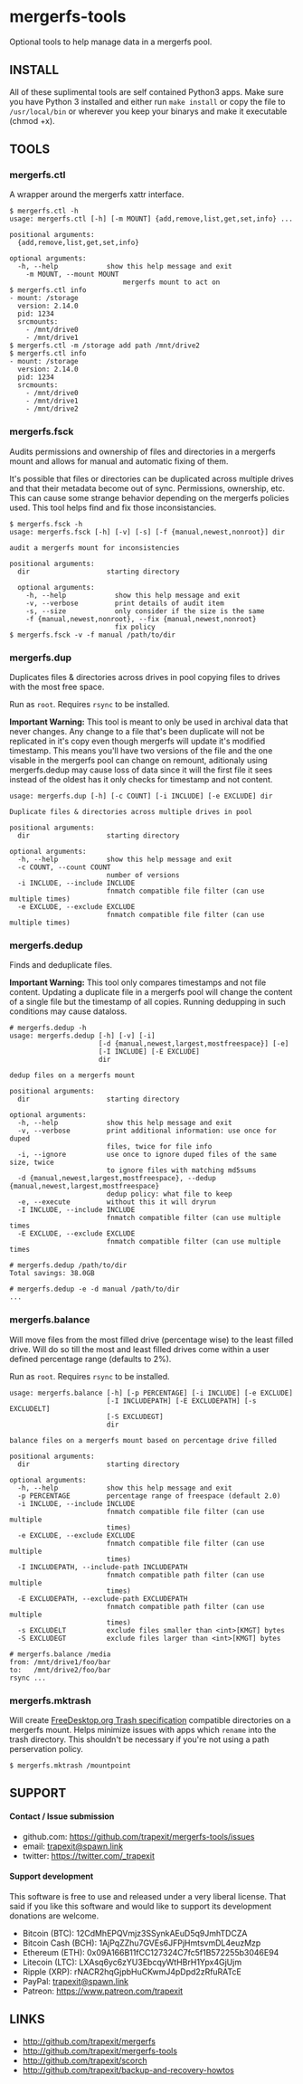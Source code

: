 # mergerfs-tools

Optional tools to help manage data in a mergerfs pool.

## INSTALL

All of these suplimental tools are self contained Python3 apps. Make sure you have Python 3 installed and either run `make install` or copy the file to `/usr/local/bin` or wherever you keep your binarys and make it executable (chmod +x).

## TOOLS
### mergerfs.ctl

A wrapper around the mergerfs xattr interface.

```
$ mergerfs.ctl -h
usage: mergerfs.ctl [-h] [-m MOUNT] {add,remove,list,get,set,info} ...

positional arguments:
  {add,remove,list,get,set,info}

optional arguments:
  -h, --help            show this help message and exit
    -m MOUNT, --mount MOUNT
                            mergerfs mount to act on
$ mergerfs.ctl info
- mount: /storage
  version: 2.14.0
  pid: 1234
  srcmounts:
    - /mnt/drive0
    - /mnt/drive1
$ mergerfs.ctl -m /storage add path /mnt/drive2
$ mergerfs.ctl info
- mount: /storage
  version: 2.14.0
  pid: 1234
  srcmounts:
    - /mnt/drive0
    - /mnt/drive1
    - /mnt/drive2
```

### mergerfs.fsck

Audits permissions and ownership of files and directories in a mergerfs mount and allows for manual and automatic fixing of them.

It's possible that files or directories can be duplicated across multiple drives and that their metadata become out of sync. Permissions, ownership, etc. This can cause some strange behavior depending on the mergerfs policies used. This tool helps find and fix those inconsistancies.

```
$ mergerfs.fsck -h
usage: mergerfs.fsck [-h] [-v] [-s] [-f {manual,newest,nonroot}] dir

audit a mergerfs mount for inconsistencies

positional arguments:
  dir                   starting directory

  optional arguments:
    -h, --help            show this help message and exit
    -v, --verbose         print details of audit item
    -s, --size            only consider if the size is the same
    -f {manual,newest,nonroot}, --fix {manual,newest,nonroot}
                          fix policy
$ mergerfs.fsck -v -f manual /path/to/dir
```

### mergerfs.dup

Duplicates files & directories across drives in pool copying files to drives with the most free space.

Run as `root`. Requires `rsync` to be installed.

**Important Warning:** This tool is meant to only be used in archival data that never changes. Any change to a file that's been duplicate will not be replicated in it's copy even though mergerfs will update it's modified timestamp. This means you'll have two versions of the file and the one visable in the mergerfs pool can change on remount, aditionaly using mergerfs.dedup may cause loss of data since it will the first file it sees instead of the oldest has it only checks for timestamp and not content.


```
usage: mergerfs.dup [-h] [-c COUNT] [-i INCLUDE] [-e EXCLUDE] dir

Duplicate files & directories across multiple drives in pool

positional arguments:
  dir                   starting directory

optional arguments:
  -h, --help            show this help message and exit
  -c COUNT, --count COUNT
                        number of versions
  -i INCLUDE, --include INCLUDE
                        fnmatch compatible file filter (can use multiple times)
  -e EXCLUDE, --exclude EXCLUDE
                        fnmatch compatible file filter (can use multiple times)
```


### mergerfs.dedup

Finds and deduplicate files.

**Important Warning:** This tool only compares timestamps and not file content. Updating a duplicate file in a mergerfs pool will change the content of a single file but the timestamp of all copies. Running dedupping in such conditions may cause dataloss.

```
# mergerfs.dedup -h
usage: mergerfs.dedup [-h] [-v] [-i]
                      [-d {manual,newest,largest,mostfreespace}] [-e]
                      [-I INCLUDE] [-E EXCLUDE]
                      dir

dedup files on a mergerfs mount

positional arguments:
  dir                   starting directory

optional arguments:
  -h, --help            show this help message and exit
  -v, --verbose         print additional information: use once for duped
                        files, twice for file info
  -i, --ignore          use once to ignore duped files of the same size, twice
                        to ignore files with matching md5sums
  -d {manual,newest,largest,mostfreespace}, --dedup {manual,newest,largest,mostfreespace}
                        dedup policy: what file to keep
  -e, --execute         without this it will dryrun
  -I INCLUDE, --include INCLUDE
                        fnmatch compatible filter (can use multiple times
  -E EXCLUDE, --exclude EXCLUDE
                        fnmatch compatible filter (can use multiple times

# mergerfs.dedup /path/to/dir
Total savings: 38.0GB

# mergerfs.dedup -e -d manual /path/to/dir
...
```


### mergerfs.balance

Will move files from the most filled drive (percentage wise) to the least filled drive. Will do so till the most and least filled drives come within a user defined percentage range (defaults to 2%).

Run as `root`. Requires `rsync` to be installed.

```
usage: mergerfs.balance [-h] [-p PERCENTAGE] [-i INCLUDE] [-e EXCLUDE]
                        [-I INCLUDEPATH] [-E EXCLUDEPATH] [-s EXCLUDELT]
                        [-S EXCLUDEGT]
                        dir

balance files on a mergerfs mount based on percentage drive filled

positional arguments:
  dir                   starting directory

optional arguments:
  -h, --help            show this help message and exit
  -p PERCENTAGE         percentage range of freespace (default 2.0)
  -i INCLUDE, --include INCLUDE
                        fnmatch compatible file filter (can use multiple
                        times)
  -e EXCLUDE, --exclude EXCLUDE
                        fnmatch compatible file filter (can use multiple
                        times)
  -I INCLUDEPATH, --include-path INCLUDEPATH
                        fnmatch compatible path filter (can use multiple
                        times)
  -E EXCLUDEPATH, --exclude-path EXCLUDEPATH
                        fnmatch compatible path filter (can use multiple
                        times)
  -s EXCLUDELT          exclude files smaller than <int>[KMGT] bytes
  -S EXCLUDEGT          exclude files larger than <int>[KMGT] bytes

# mergerfs.balance /media
from: /mnt/drive1/foo/bar
to:   /mnt/drive2/foo/bar
rsync ...
```

### mergerfs.mktrash

Will create [FreeDesktop.org Trash specification](https://specifications.freedesktop.org/trash-spec/trashspec-1.0.html) compatible directories on a mergerfs mount. Helps minimize issues with apps which `rename` into the trash directory. This shouldn't be necessary if you're not using a path perservation policy.

```
$ mergerfs.mktrash /mountpoint
```

## SUPPORT

#### Contact / Issue submission
* github.com: https://github.com/trapexit/mergerfs-tools/issues
* email: trapexit@spawn.link
* twitter: https://twitter.com/_trapexit

#### Support development

This software is free to use and released under a very liberal license. That said if you like this software and would like to support its development donations are welcome.

* Bitcoin (BTC): 12CdMhEPQVmjz3SSynkAEuD5q9JmhTDCZA
* Bitcoin Cash (BCH): 1AjPqZZhu7GVEs6JFPjHmtsvmDL4euzMzp
* Ethereum (ETH): 0x09A166B11fCC127324C7fc5f1B572255b3046E94
* Litecoin (LTC): LXAsq6yc6zYU3EbcqyWtHBrH1Ypx4GjUjm
* Ripple (XRP): rNACR2hqGjpbHuCKwmJ4pDpd2zRfuRATcE
* PayPal: trapexit@spawn.link
* Patreon: https://www.patreon.com/trapexit

## LINKS

* http://github.com/trapexit/mergerfs
* http://github.com/trapexit/mergerfs-tools
* http://github.com/trapexit/scorch
* http://github.com/trapexit/backup-and-recovery-howtos
